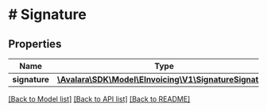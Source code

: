 # # Signature

## Properties

Name | Type | Description | Notes
------------ | ------------- | ------------- | -------------
**signature** | [**\Avalara\SDK\Model\EInvoicing\V1\SignatureSignature**](SignatureSignature.md) |  |

[[Back to Model list]](../../../README.md#models) [[Back to API list]](../../../README.md#endpoints) [[Back to README]](../../../README.md)
